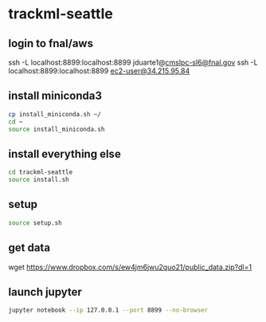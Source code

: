 # trackml-seattle

## login to fnal/aws
ssh -L localhost:8899:localhost:8899 jduarte1@cmslpc-sl6@fnal.gov
ssh -L localhost:8899:localhost:8899 ec2-user@34.215.95.84

## install miniconda3
```bash
cp install_miniconda.sh ~/
cd ~
source install_miniconda.sh
```

## install everything else
```bash
cd trackml-seattle
source install.sh
```

## setup
```bash
source setup.sh
```

## get data
wget https://www.dropbox.com/s/ew4jm6jwu2quo21/public_data.zip?dl=1

## launch jupyter
```bash
jupyter notebook --ip 127.0.0.1 --port 8899 --no-browser
```
